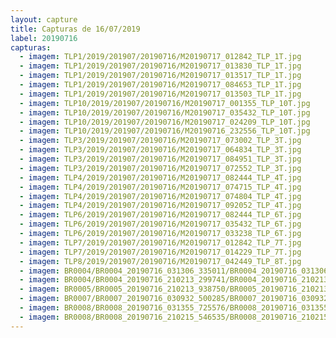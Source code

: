 ```yaml
---
layout: capture
title: Capturas de 16/07/2019
label: 20190716
capturas:
  - imagem: TLP1/2019/201907/20190716/M20190717_012842_TLP_1T.jpg
  - imagem: TLP1/2019/201907/20190716/M20190717_013830_TLP_1T.jpg
  - imagem: TLP1/2019/201907/20190716/M20190717_013517_TLP_1T.jpg
  - imagem: TLP1/2019/201907/20190716/M20190717_084653_TLP_1T.jpg
  - imagem: TLP1/2019/201907/20190716/M20190717_013503_TLP_1T.jpg
  - imagem: TLP10/2019/201907/20190716/M20190717_001355_TLP_10T.jpg
  - imagem: TLP10/2019/201907/20190716/M20190717_035432_TLP_10T.jpg
  - imagem: TLP10/2019/201907/20190716/M20190717_024209_TLP_10T.jpg
  - imagem: TLP10/2019/201907/20190716/M20190716_232556_TLP_10T.jpg
  - imagem: TLP3/2019/201907/20190716/M20190717_073002_TLP_3T.jpg
  - imagem: TLP3/2019/201907/20190716/M20190717_064834_TLP_3T.jpg
  - imagem: TLP3/2019/201907/20190716/M20190717_084951_TLP_3T.jpg
  - imagem: TLP3/2019/201907/20190716/M20190717_072552_TLP_3T.jpg
  - imagem: TLP4/2019/201907/20190716/M20190717_082444_TLP_4T.jpg
  - imagem: TLP4/2019/201907/20190716/M20190717_074715_TLP_4T.jpg
  - imagem: TLP4/2019/201907/20190716/M20190717_074804_TLP_4T.jpg
  - imagem: TLP4/2019/201907/20190716/M20190717_092052_TLP_4T.jpg
  - imagem: TLP6/2019/201907/20190716/M20190717_082444_TLP_6T.jpg
  - imagem: TLP6/2019/201907/20190716/M20190717_035432_TLP_6T.jpg
  - imagem: TLP6/2019/201907/20190716/M20190717_033238_TLP_6T.jpg
  - imagem: TLP7/2019/201907/20190716/M20190717_012842_TLP_7T.jpg
  - imagem: TLP7/2019/201907/20190716/M20190717_014229_TLP_7T.jpg
  - imagem: TLP8/2019/201907/20190716/M20190717_042449_TLP_8T.jpg
  - imagem: BR0004/BR0004_20190716_031306_335011/BR0004_20190716_031306_335011_stack_14_meteors.jpg
  - imagem: BR0004/BR0004_20190716_210213_299741/BR0004_20190716_210213_299741_stack_12_meteors.jpg
  - imagem: BR0005/BR0005_20190716_210213_938750/BR0005_20190716_210213_938750_stack_1_meteors.jpg
  - imagem: BR0007/BR0007_20190716_030932_500285/BR0007_20190716_030932_500285_stack_5_meteors.jpg
  - imagem: BR0008/BR0008_20190716_031355_725576/BR0008_20190716_031355_725576_stack_2_meteors.jpg
  - imagem: BR0008/BR0008_20190716_210215_546535/BR0008_20190716_210215_546535_stack_1_meteors.jpg
---
```


